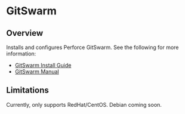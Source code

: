 # GitSwarm

## Overview

Installs and configures Perforce GitSwarm. See the following for more information:

- [GitSwarm Install Guide](https://www.perforce.com/perforce/r15.4/user/gitswarm-install.txt)
- [GitSwarm Manual](https://www.perforce.com/perforce/r15.3/manuals/gitswarm/)

## Limitations

Currently, only supports RedHat/CentOS. Debian coming soon.
